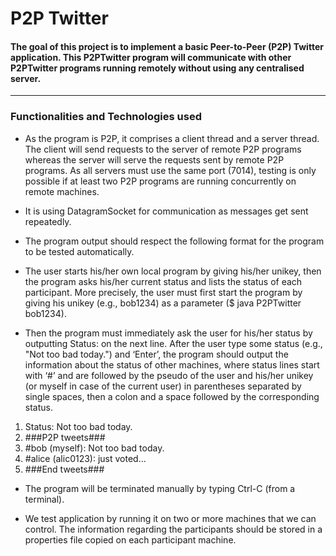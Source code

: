 # P2P Twitter
#### The goal of this project is to implement a basic Peer-to-Peer (P2P) Twitter application. This P2PTwitter program will communicate with other P2PTwitter programs running remotely without using any centralised server.

-----------------------------------------

### Functionalities and Technologies used
- As the program is P2P, it comprises a client thread and a server thread. The client will send requests to the server of remote P2P programs whereas the server will serve the requests sent by remote P2P programs. As all servers must use the same port (7014), testing is only possible if at least two P2P programs are running concurrently on remote machines.

- It is using DatagramSocket for communication as messages get sent repeatedly.

- The program output should respect the following format for the program to be tested automatically.
- The user starts his/her own local program by giving his/her unikey, then the program asks his/her current status and lists the status of each participant. More precisely, the user must first start the program by giving his unikey (e.g., bob1234) as a parameter ($ java P2PTwitter bob1234).

 - Then the program must immediately ask the user for his/her status by outputting Status: on the next line. After the user type some status (e.g., "Not too bad today.") and ‘Enter’, the program should output the information about the status of other machines, where status lines start with ‘#’ and are followed by the pseudo of the user and his/her unikey (or myself in case of the current user) in parentheses separated by single spaces, then a colon and a space followed by the corresponding status.

 1. Status: Not too bad today.
 2. ###P2P tweets###
 3. #bob (myself): Not too bad today.
 4. #alice (alic0123): just voted...
 5. ###End tweets###

 -  The program will be terminated manually by typing Ctrl-C (from a terminal).

 - We test application by running it on two or more machines that we can control. The information regarding the participants should be stored in a properties file copied on each participant machine.








